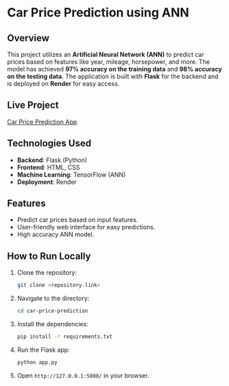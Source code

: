 # Car Price Prediction using ANN

## Overview

This project utilizes an **Artificial Neural Network (ANN)** to predict car prices based on features like year, mileage, horsepower, and more. The model has achieved **97% accuracy on the training data** and **98% accuracy on the testing data**. The application is built with **Flask** for the backend and is deployed on **Render** for easy access.

## Live Project

[Car Price Prediction App](https://car-price-prediction-xfie.onrender.com/)

## Technologies Used

- **Backend**: Flask (Python)
- **Frontend**: HTML, CSS
- **Machine Learning**: TensorFlow (ANN)
- **Deployment**: Render

## Features

- Predict car prices based on input features.
- User-friendly web interface for easy predictions.
- High accuracy ANN model.

## How to Run Locally

1. Clone the repository:
   ```bash
   git clone <repository-link>
   ```
2. Navigate to the directory:
   ```bash
   cd car-price-prediction
   ```
3. Install the dependencies:
   ```bash
   pip install -r requirements.txt
   ```
4. Run the Flask app:
   ```bash
   python app.py
   ```

5. Open `http://127.0.0.1:5000/` in your browser.

